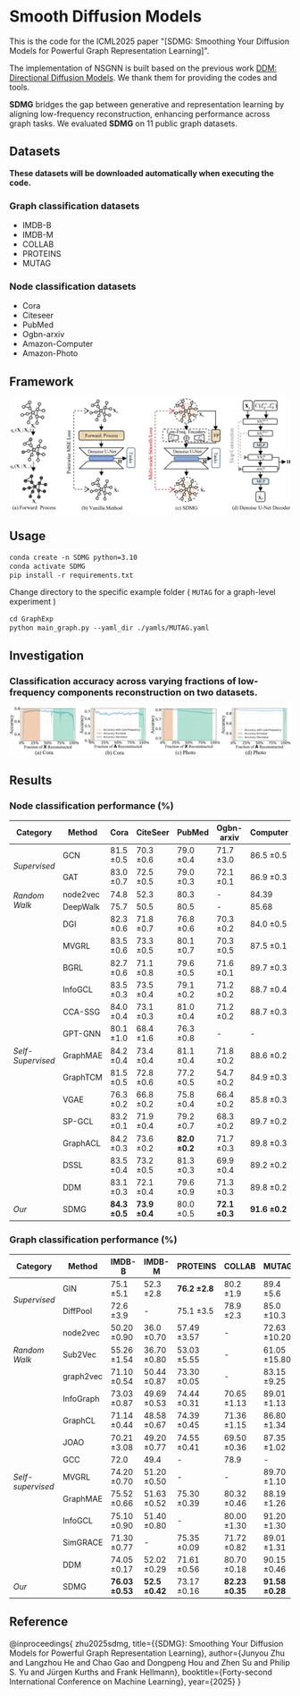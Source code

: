 # Smooth Diffusion Models

This is the code for the ICML2025 paper "[SDMG: Smoothing Your Diffusion Models for Powerful Graph Representation Learning]".

The implementation of NSGNN is built based on the previous work [DDM: Directional Diffusion Models](https://github.com/NeXAIS/DDM). We thank them for providing the codes and tools.

**SDMG** bridges the gap between generative and representation learning by aligning low-frequency reconstruction, enhancing performance across graph tasks. We evaluated **SDMG** on 11 public graph datasets.

## Datasets
**These datasets will be downloaded automatically when executing the code.**
### Graph classification datasets
- IMDB-B
- IMDB-M
- COLLAB
- PROTEINS
- MUTAG
### Node classification datasets
- Cora
- Citeseer
- PubMed
- Ogbn-arxiv
- Amazon-Computer
- Amazon-Photo

## Framework
![framework](./framework.png)
## Usage
```shell
conda create -n SDMG python=3.10
conda activate SDMG
pip install -r requirements.txt
```

Change directory to the specific example folder ( `MUTAG` for a graph-level experiment )
```shell
cd GraphExp
python main_graph.py --yaml_dir ./yamls/MUTAG.yaml
```

## Investigation
### Classification accuracy across varying fractions of low-frequency components reconstruction on two datasets.
![Investigation](./Investigation.png)

## Results
### Node classification performance (%)
<table>
  <thead>
    <tr>
      <th>Category</th>
      <th>Method</th>
      <th>Cora</th>
      <th>CiteSeer</th>
      <th>PubMed</th>
      <th>Ogbn-arxiv</th>
      <th>Computer</th>
      <th>Photo</th>
    </tr>
  </thead>
  <tbody>
    <tr>
      <td rowspan="2"><em>Supervised</em></td>
      <td>GCN</td>
      <td>81.5 ±0.5</td>
      <td>70.3 ±0.6</td>
      <td>79.0 ±0.4</td>
      <td>71.7 ±3.0</td>
      <td>86.5 ±0.5</td>
      <td>92.4 ±0.2</td>
    </tr>
    <tr>
      <td>GAT</td>
      <td>83.0 ±0.7</td>
      <td>72.5 ±0.5</td>
      <td>79.0 ±0.3</td>
      <td>72.1 ±0.1</td>
      <td>86.9 ±0.3</td>
      <td>92.6 ±0.4</td>
    </tr>
    <tr>
      <td rowspan="2"><em>Random Walk</em></td>
      <td>node2vec</td>
      <td>74.8</td>
      <td>52.3</td>
      <td>80.3</td>
      <td>-</td>
      <td>84.39</td>
      <td>89.67</td>
    </tr>
    <tr>
      <td>DeepWalk</td>
      <td>75.7</td>
      <td>50.5</td>
      <td>80.5</td>
      <td>-</td>
      <td>85.68</td>
      <td>89.44</td>
    </tr>
    <tr>
      <td rowspan="13"><em>Self-Supervised</em></td>
      <td>DGI</td>
      <td>82.3 ±0.6</td>
      <td>71.8 ±0.7</td>
      <td>76.8 ±0.6</td>
      <td>70.3 ±0.2</td>
      <td>84.0 ±0.5</td>
      <td>91.6 ±0.2</td>
    </tr>
    <tr>
      <td>MVGRL</td>
      <td>83.5 ±0.6</td>
      <td>73.3 ±0.5</td>
      <td>80.1 ±0.7</td>
      <td>70.3 ±0.5</td>
      <td>87.5 ±0.1</td>
      <td>91.7 ±0.1</td>
    </tr>
    <tr>
      <td>BGRL</td>
      <td>82.7 ±0.6</td>
      <td>71.1 ±0.8</td>
      <td>79.6 ±0.5</td>
      <td>71.6 ±0.1</td>
      <td>89.7 ±0.3</td>
      <td>92.9 ±0.3</td>
    </tr>
    <tr>
      <td>InfoGCL</td>
      <td>83.5 ±0.3</td>
      <td>73.5 ±0.4</td>
      <td>79.1 ±0.2</td>
      <td>71.2 ±0.2</td>
      <td>88.7 ±0.4</td>
      <td>93.1 ±0.1</td>
    </tr>
    <tr>
      <td>CCA-SSG</td>
      <td>84.0 ±0.4</td>
      <td>73.1 ±0.3</td>
      <td>81.0 ±0.4</td>
      <td>71.2 ±0.2</td>
      <td>88.7 ±0.3</td>
      <td>93.1 ±0.1</td>
    </tr>
    <tr>
      <td>GPT-GNN</td>
      <td>80.1 ±1.0</td>
      <td>68.4 ±1.6</td>
      <td>76.3 ±0.8</td>
      <td>-</td>
      <td>-</td>
      <td>-</td>
    </tr>
    <tr>
      <td>GraphMAE</td>
      <td>84.2 ±0.4</td>
      <td>73.4 ±0.4</td>
      <td>81.1 ±0.4</td>
      <td>71.8 ±0.2</td>
      <td>88.6 ±0.2</td>
      <td>93.6 ±0.2</td>
    </tr>
    <tr>
      <td>GraphTCM</td>
      <td>81.5 ±0.5</td>
      <td>72.8 ±0.6</td>
      <td>77.2 ±0.5</td>
      <td>54.7 ±0.2</td>
      <td>84.9 ±0.3</td>
      <td>92.1 ±0.2</td>
    </tr>
    <tr>
      <td>VGAE</td>
      <td>76.3 ±0.2</td>
      <td>66.8 ±0.2</td>
      <td>75.8 ±0.4</td>
      <td>66.4 ±0.2</td>
      <td>85.8 ±0.3</td>
      <td>91.5 ±0.2</td>
    </tr>
    <tr>
      <td>SP-GCL</td>
      <td>83.2 ±0.1</td>
      <td>71.9 ±0.4</td>
      <td>79.2 ±0.7</td>
      <td>68.3 ±0.2</td>
      <td>89.7 ±0.2</td>
      <td>92.5 ±0.3</td>
    </tr>
    <tr>
      <td>GraphACL</td>
      <td>84.2 ±0.3</td>
      <td>73.6 ±0.2</td>
      <td><strong>82.0 ±0.2</strong></td>
      <td>71.7 ±0.3</td>
      <td>89.8 ±0.3</td>
      <td>93.3 ±0.2</td>
    </tr>
    <tr>
      <td>DSSL</td>
      <td>83.5 ±0.4</td>
      <td>73.2 ±0.5</td>
      <td>81.3 ±0.3</td>
      <td>69.9 ±0.4</td>
      <td>89.2 ±0.2</td>
      <td>93.1 ±0.3</td>
    </tr>
    <tr>
      <td>DDM</td>
      <td>83.1 ±0.3</td>
      <td>72.1 ±0.4</td>
      <td>79.6 ±0.9</td>
      <td>71.3 ±0.3</td>
      <td>89.8 ±0.2</td>
      <td>93.8 ±0.2</td>
    </tr>
    <tr>
      <td><em>Our</em></td>
      <td>SDMG</td>
      <td><strong>84.3 ±0.5</strong></td>
      <td><strong>73.9 ±0.4</strong></td>
      <td>80.0 ±0.5</td>
      <td><strong>72.1 ±0.3</strong></td>
      <td><strong>91.6 ±0.2</strong></td>
      <td><strong>94.7 ±0.2</strong></td>
    </tr>
  </tbody>
</table>

### Graph classification performance (%)
<table>
  <thead>
    <tr>
      <th>Category</th>
      <th>Method</th>
      <th>IMDB-B</th>
      <th>IMDB-M</th>
      <th>PROTEINS</th>
      <th>COLLAB</th>
      <th>MUTAG</th>
    </tr>
  </thead>
  <tbody>
    <tr>
      <td rowspan="2"><em>Supervised</em></td>
      <td>GIN</td>
      <td>75.1 ±5.1</td>
      <td>52.3 ±2.8</td>
      <td><strong>76.2 ±2.8</strong></td>
      <td>80.2 ±1.9</td>
      <td>89.4 ±5.6</td>
    </tr>
    <tr>
      <td>DiffPool</td>
      <td>72.6 ±3.9</td>
      <td>-</td>
      <td>75.1 ±3.5</td>
      <td>78.9 ±2.3</td>
      <td>85.0 ±10.3</td>
    </tr>
    <tr>
      <td rowspan="3"><em>Random Walk</em></td>
      <td>node2vec</td>
      <td>50.20 ±0.90</td>
      <td>36.0 ±0.70</td>
      <td>57.49 ±3.57</td>
      <td>-</td>
      <td>72.63 ±10.20</td>
    </tr>
    <tr>
      <td>Sub2Vec</td>
      <td>55.26 ±1.54</td>
      <td>36.70 ±0.80</td>
      <td>53.03 ±5.55</td>
      <td>-</td>
      <td>61.05 ±15.80</td>
    </tr>
    <tr>
      <td>graph2vec</td>
      <td>71.10 ±0.54</td>
      <td>50.44 ±0.87</td>
      <td>73.30 ±0.05</td>
      <td>-</td>
      <td>83.15 ±9.25</td>
    </tr>
    <tr>
      <td rowspan="9"><em>Self-supervised</em></td>
      <td>InfoGraph</td>
      <td>73.03 ±0.87</td>
      <td>49.69 ±0.53</td>
      <td>74.44 ±0.31</td>
      <td>70.65 ±1.13</td>
      <td>89.01 ±1.13</td>
    </tr>
    <tr>
      <td>GraphCL</td>
      <td>71.14 ±0.44</td>
      <td>48.58 ±0.67</td>
      <td>74.39 ±0.45</td>
      <td>71.36 ±1.15</td>
      <td>86.80 ±1.34</td>
    </tr>
    <tr>
      <td>JOAO</td>
      <td>70.21 ±3.08</td>
      <td>49.20 ±0.77</td>
      <td>74.55 ±0.41</td>
      <td>69.50 ±0.36</td>
      <td>87.35 ±1.02</td>
    </tr>
    <tr>
      <td>GCC</td>
      <td>72.0</td>
      <td>49.4</td>
      <td>-</td>
      <td>78.9</td>
      <td>-</td>
    </tr>
    <tr>
      <td>MVGRL</td>
      <td>74.20 ±0.70</td>
      <td>51.20 ±0.50</td>
      <td>-</td>
      <td>-</td>
      <td>89.70 ±1.10</td>
    </tr>
    <tr>
      <td>GraphMAE</td>
      <td>75.52 ±0.66</td>
      <td>51.63 ±0.52</td>
      <td>75.30 ±0.39</td>
      <td>80.32 ±0.46</td>
      <td>88.19 ±1.26</td>
    </tr>
    <tr>
      <td>InfoGCL</td>
      <td>75.10 ±0.90</td>
      <td>51.40 ±0.80</td>
      <td>-</td>
      <td>80.00 ±1.30</td>
      <td>91.20 ±1.30</td>
    </tr>
    <tr>
      <td>SimGRACE</td>
      <td>71.30 ±0.77</td>
      <td>-</td>
      <td>75.35 ±0.09</td>
      <td>71.72 ±0.82</td>
      <td>89.01 ±1.31</td>
    </tr>
    <tr>
      <td>DDM</td>
      <td>74.05 ±0.17</td>
      <td>52.02 ±0.29</td>
      <td>71.61 ±0.56</td>
      <td>80.70 ±0.18</td>
      <td>90.15 ±0.46</td>
    </tr>
    <tr>
      <td><em>Our</em></td>
      <td>SDMG</td>
      <td><strong>76.03 ±0.53</strong></td>
      <td><strong>52.5 ±0.42</strong></td>
      <td>73.17 ±0.16</td>
      <td><strong>82.23 ±0.35</strong></td>
      <td><strong>91.58 ±0.28</strong></td>
    </tr>
  </tbody>
</table>

## Reference

@inproceedings{
zhu2025sdmg,
title={{SDMG}: Smoothing Your Diffusion Models for Powerful Graph Representation Learning},
author={Junyou Zhu and Langzhou He and Chao Gao and Dongpeng Hou and Zhen Su and Philip S. Yu and Jürgen Kurths and Frank Hellmann},
booktitle={Forty-second International Conference on Machine Learning},
year={2025}
}